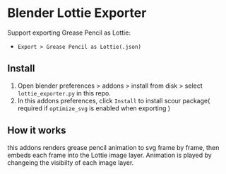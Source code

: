 # Blender Lottie Exporter

Support exporting Grease Pencil as Lottie:
- `Export > Grease Pencil as Lottie(.json)`

## Install

1. Open blender preferences > addons > install from disk > select `lottie_exporter.py` in this repo.
2. In this addons preferences, click `Install` to install scour package( required if `optimize_svg` is enabled when exporting )

## How it works

this addons renders grease pencil animation to svg frame by frame, then embeds each frame into the Lottie image layer. Animation is played by changeing the visibilty of each image layer.
